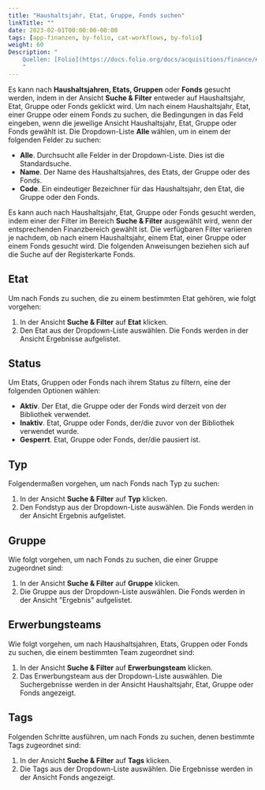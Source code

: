 ```yaml
---
title: "Haushaltsjahr, Etat, Gruppe, Fonds suchen"
linkTitle: ""
date: 2023-02-01T00:00:00-00:00
tags: [app-finanzen, by-folio, cat-workflows, by-folio]
weight: 60
Description: "
    Quellen: [Folio](https://docs.folio.org/docs/acquisitions/finance/#searching-for-a-fiscal-year-ledger-group-or-fund) & [GBV](https://info.gbv.de/display/FOLIOGBVEXTERN/Folio:+Haushaltsjahr,+Etat,+Gruppe,+Fonds+suchen)
    "
---
```


Es kann nach **Haushaltsjahren, Etats, Gruppen** oder **Fonds** gesucht werden, indem in der Ansicht **Suche & Filter** entweder auf Haushaltsjahr, Etat, Gruppe oder Fonds geklickt wird. Um nach einem Haushaltsjahr, Etat, einer Gruppe oder einem Fonds zu suchen, die Bedingungen in das Feld eingeben, wenn die jeweilige Ansicht Haushaltsjahr, Etat, Gruppe oder Fonds gewählt ist. Die Dropdown-Liste **Alle** wählen, um in einem der folgenden Felder zu suchen:

-   **Alle**. Durchsucht alle Felder in der Dropdown-Liste. Dies ist die Standardsuche.
-   **Name**. Der Name des Haushaltsjahres, des Etats, der Gruppe oder des Fonds.
-   **Code**. Ein eindeutiger Bezeichner für das Haushaltsjahr, den Etat, die Gruppe oder den Fonds.

Es kann auch nach Haushaltsjahr, Etat, Gruppe oder Fonds gesucht werden, indem einer der Filter im Bereich **Suche & Filter** ausgewählt wird, wenn der entsprechenden Finanzbereich gewählt ist. Die verfügbaren Filter variieren je nachdem, ob nach einem Haushaltsjahr, einem Etat, einer Gruppe oder einem Fonds gesucht wird. Die folgenden Anweisungen beziehen sich auf die Suche auf der Registerkarte Fonds.

## Etat

Um nach Fonds zu suchen, die zu einem bestimmten Etat gehören, wie folgt vorgehen:

1.  In der Ansicht **Suche & Filter** auf **Etat** klicken.
2.  Den Etat aus der Dropdown-Liste auswählen. Die Fonds werden in der Ansicht Ergebnisse aufgelistet.

## Status

Um Etats, Gruppen oder Fonds nach ihrem Status zu filtern, eine der folgenden Optionen wählen:

-   **Aktiv**. Der Etat, die Gruppe oder der Fonds wird derzeit von der Bibliothek verwendet.
-   **Inaktiv**. Etat, Gruppe oder Fonds, der/die zuvor von der Bibliothek verwendet wurde.
-   **Gesperrt**. Etat, Gruppe oder Fonds, der/die pausiert ist.

## Typ

Folgendermaßen vorgehen, um nach Fonds nach Typ zu suchen:

1.  In der Ansicht **Suche & Filter** auf **Typ** klicken.
2.  Den Fondstyp aus der Dropdown-Liste auswählen. Die Fonds werden in der Ansicht Ergebnis aufgelistet.

## Gruppe

Wie folgt vorgehen, um nach Fonds zu suchen, die einer Gruppe zugeordnet sind:

1.  In der Ansicht **Suche & Filter** auf **Gruppe** klicken.
2.  Die Gruppe aus der Dropdown-Liste auswählen. Die Fonds werden in der Ansicht "Ergebnis" aufgelistet.

## Erwerbungsteams

Wie folgt vorgehen, um nach Haushaltsjahren, Etats, Gruppen oder Fonds zu suchen, die einem bestimmten Team zugeordnet sind:

1.  In der Ansicht **Suche & Filter** auf **Erwerbungsteam** klicken.
2.  Das Erwerbungsteam aus der Dropdown-Liste auswählen. Die Suchergebnisse werden in der Ansicht Haushaltsjahr, Etat, Gruppe oder Fonds angezeigt.

## Tags

Folgenden Schritte ausführen, um nach Fonds zu suchen, denen bestimmte Tags zugeordnet sind:

1.  In der Ansicht **Suche & Filter** auf **Tags** klicken.
2.  Die Tags aus der Dropdown-Liste auswählen. Die Ergebnisse werden in der Ansicht Fonds angezeigt.
